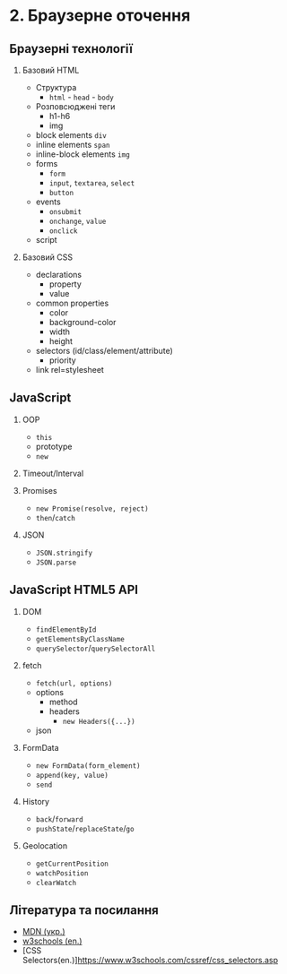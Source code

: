 # 2. Браузерне оточення

## Браузерні технології

1. Базовий HTML
    - Структура
      - `html` - `head` - `body`
    - Розповсюджені теги
      - h1-h6
      - img
    - block elements `div`
    - inline elements `span`
    - inline-block elements `img`
    - forms
      - `form`
      - `input`, `textarea`, `select`
      - `button`
    - events
      - `onsubmit`
      - `onchange`, `value`
      - `onclick`
    - script

2. Базовий CSS
    - declarations
      - property
      - value
    - common properties
      - color
      - background-color
      - width
      - height
    - selectors (id/class/element/attribute)
      - priority
    - link rel=stylesheet

## JavaScript

1. OOP
    - `this`
    - prototype
    - `new`

2. Timeout/Interval

3. Promises
    - `new Promise(resolve, reject)`
    - `then`/`catch`

4. JSON
    - `JSON.stringify`
    - `JSON.parse`

## JavaScript HTML5 API

1. DOM
    - `findElementById`
    - `getElementsByClassName`
    - `querySelector`/`querySelectorAll`

2. fetch
    - `fetch(url, options)`
    - options
      - method
      - headers
        - `new Headers({...})`
    - json

3. FormData
    - `new FormData(form_element)`
    - `append(key, value)`
    - `send`

4. History
    - `back`/`forward`
    - `pushState`/`replaceState`/`go`

5. Geolocation
    - `getCurrentPosition`
    - `watchPosition`
    - `clearWatch`

## Література та посилання
- [MDN (укр.)](https://developer.mozilla.org/uk/)
- [w3schools (en.)](https://www.w3schools.com/)
- [CSS Selectors(en.)]https://www.w3schools.com/cssref/css_selectors.asp
